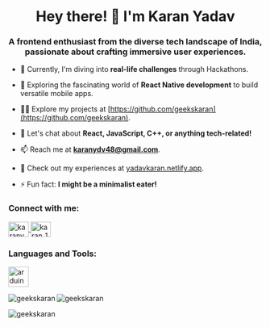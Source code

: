 <h1 align="center">Hey there! 👋 I'm Karan Yadav</h1>
<h3 align="center">A frontend enthusiast from the diverse tech landscape of India, passionate about crafting immersive user experiences.</h3>


- 🔭 Currently, I'm diving into **real-life challenges** through Hackathons.

- 🌱 Exploring the fascinating world of **React Native development** to build versatile mobile apps.

- 👨‍💻 Explore my projects at [https://github.com/geekskaran](https://github.com/geekskaran).

- 💬 Let's chat about **React, JavaScript, C++, or anything tech-related!**

- 📫 Reach me at **karanydv48@gmail.com**.

- 📄 Check out my experiences at [yadavkaran.netlify.app](https://yadavkaran.netlify.app).

- ⚡ Fun fact: **I might be a minimalist eater!**

<h3 align="left">Connect with me:</h3>
<p align="left">
  <a href="https://linkedin.com/in/karanydv" target="blank">
    <img align="center" src="https://raw.githubusercontent.com/rahuldkjain/github-profile-readme-generator/master/src/images/icons/Social/linked-in-alt.svg" alt="karanydv" height="30" width="40" />
  </a>
  <a href="https://instagram.com/karan_16v" target="blank">
    <img align="center" src="https://raw.githubusercontent.com/rahuldkjain/github-profile-readme-generator/master/src/images/icons/Social/instagram.svg" alt="karan_16v" height="30" width="40" />
  </a>
</p>

<h3 align="left">Languages and Tools:</h3>
<p align="left">
  <a href="https://www.arduino.cc/" target="_blank" rel="noreferrer">
    <img src="https://cdn.worldvectorlogo.com/logos/arduino-1.svg" alt="arduino" width="40" height="40"/>
  </a>
  <!-- Add other tools and technologies here -->
</p>

<p>
  <img align="left" src="https://github-readme-stats.vercel.app/api/top-langs?username=geekskaran&show_icons=true&locale=en&layout=compact" alt="geekskaran" />
</p>

<p>
  <img align="center" src="https://github-readme-stats.vercel.app/api?username=geekskaran&show_icons=true&locale=en" alt="geekskaran" />
</p>

<p>
  <img align="center" src="https://github-readme-streak-stats.herokuapp.com/?user=geekskaran&" alt="geekskaran" />
</p>
